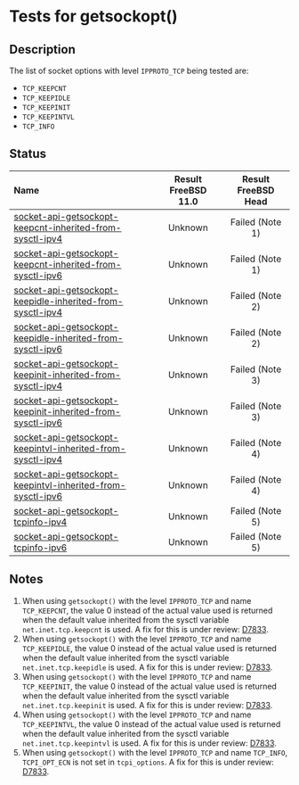 # Tests for getsockopt()

## Description
The list of socket options with level `IPPROTO_TCP` being tested are:
* `TCP_KEEPCNT`
* `TCP_KEEPIDLE`
* `TCP_KEEPINIT`
* `TCP_KEEPINTVL`
* `TCP_INFO`

## Status
| Name                                                                                                                                                                                                                                  | Result FreeBSD 11.0 | Result FreeBSD Head |
|:--------------------------------------------------------------------------------------------------------------------------------------------------------------------------------------------------------------------------------------|:-------------------:|:-------------------:|
|[socket-api-getsockopt-keepcnt-inherited-from-sysctl-ipv4](socket-api-getsockopt-keepcnt-inherited-from-sysctl-ipv4.pkt "Ensure that the keepcnt timeout is inherited from the sysctl variable keepcnt")                               | Unknown             | Failed  (Note 1)    |
|[socket-api-getsockopt-keepcnt-inherited-from-sysctl-ipv6](socket-api-getsockopt-keepcnt-inherited-from-sysctl-ipv6.pkt "Ensure that the keepcnt timeout is inherited from the sysctl variable keepcnt")                               | Unknown             | Failed  (Note 1)    |
|[socket-api-getsockopt-keepidle-inherited-from-sysctl-ipv4](socket-api-getsockopt-keepidle-inherited-from-sysctl-ipv4.pkt "Ensure that the keepidle timeout is inherited from the sysctl variable keepidle")                           | Unknown             | Failed  (Note 2)    |
|[socket-api-getsockopt-keepidle-inherited-from-sysctl-ipv6](socket-api-getsockopt-keepidle-inherited-from-sysctl-ipv6.pkt "Ensure that the keepidle timeout is inherited from the sysctl variable keepidle")                           | Unknown             | Failed  (Note 2)    |
|[socket-api-getsockopt-keepinit-inherited-from-sysctl-ipv4](socket-api-getsockopt-keepinit-inherited-from-sysctl-ipv4.pkt "Ensure that the keepinit timeout is inherited from the sysctl variable keepinit")                           | Unknown             | Failed  (Note 3)    |
|[socket-api-getsockopt-keepinit-inherited-from-sysctl-ipv6](socket-api-getsockopt-keepinit-inherited-from-sysctl-ipv6.pkt "Ensure that the keepinit timeout is inherited from the sysctl variable keepinit")                           | Unknown             | Failed  (Note 3)    |
|[socket-api-getsockopt-keepintvl-inherited-from-sysctl-ipv4](socket-api-getsockopt-keepintvl-inherited-from-sysctl-ipv4.pkt "Ensure that the keepintvl timeout is inherited from the sysctl variable keepintvl")                       | Unknown             | Failed  (Note 4)    |
|[socket-api-getsockopt-keepintvl-inherited-from-sysctl-ipv6](socket-api-getsockopt-keepintvl-inherited-from-sysctl-ipv6.pkt "Ensure that the keepintvl timeout is inherited from the sysctl variable keepintvl")                       | Unknown             | Failed  (Note 4)    |
|[socket-api-getsockopt-tcpinfo-ipv4](socket-api-getsockopt-tcpinfo-ipv4.pkt "Ensure that TCPINFO can be used to get the tcpi_options")                                                                                                 | Unknown             | Failed  (Note 5)    |
|[socket-api-getsockopt-tcpinfo-ipv6](socket-api-getsockopt-tcpinfo-ipv6.pkt "Ensure that TCPINFO can be used to get the tcpi_options")                                                                                                 | Unknown             | Failed  (Note 5)    |

## Notes
1. When using `getsockopt()` with the level `IPPROTO_TCP` and name `TCP_KEEPCNT`, the value 0 instead of the actual
   value used is returned when the default value inherited from the sysctl variable `net.inet.tcp.keepcnt` is used.
   A fix for this is under review: [D7833](https://reviews.freebsd.org/D7833).
2. When using `getsockopt()` with the level `IPPROTO_TCP` and name `TCP_KEEPIDLE`, the value 0 instead of the actual
   value used is returned when the default value inherited from the sysctl variable `net.inet.tcp.keepidle` is used.
   A fix for this is under review: [D7833](https://reviews.freebsd.org/D7833).
3. When using `getsockopt()` with the level `IPPROTO_TCP` and name `TCP_KEEPINIT`, the value 0 instead of the actual
   value used is returned when the default value inherited from the sysctl variable `net.inet.tcp.keepinit` is used.
   A fix for this is under review: [D7833](https://reviews.freebsd.org/D7833).
4. When using `getsockopt()` with the level `IPPROTO_TCP` and name `TCP_KEEPINTVL`, the value 0 instead of the actual
   value used is returned when the default value inherited from the sysctl variable `net.inet.tcp.keepintvl` is used.
   A fix for this is under review: [D7833](https://reviews.freebsd.org/D7833).
5. When using `getsockopt()` with the level `IPPROTO_TCP` and name `TCP_INFO`, `TCPI_OPT_ECN` is not set in `tcpi_options`.
   A fix for this is under review: [D7833](https://reviews.freebsd.org/D7833).
